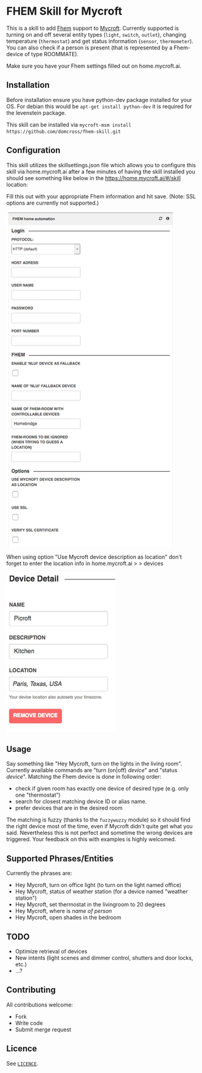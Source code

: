 # FHEM Skill for Mycroft
This is a skill to add [Fhem](https://fhem.de) support to
[Mycroft](https://mycroft.ai). Currently supported is turning on and off several entity types (`light`, `switch`, `outlet`), changing temperature (`thermostat`) and get status information (`sensor`, `thermometer`). You can also check if a person is present (that is represented by a Fhem-device of type ROOMMATE).

Make sure you have your Fhem settings filled out on home.mycroft.ai.

## Installation
Before installation ensure you have python-dev package installed for your OS.  For debian this would be `apt-get install python-dev` it is required for the levenstein package.

This skill can be installed via `mycroft-msm install https://github.com/domcross/fhem-skill.git`

## Configuration
This skill utilizes the skillsettings.json file which allows you to configure this skill via home.mycroft.ai after a few minutes of having the skill installed you should see something like below in the https://home.mycroft.ai/#/skill location:

Fill this out with your appropriate Fhem information and hit save.
(Note: SSL options are currently not supported.)

![Screenshot](skill-settings.jpg?raw=true)


When using option "Use Mycroft device description as location" don't forget to enter the location info in home.mycroft.ai > <username> > devices

![Screenshot](device-info.jpg?raw=true)


## Usage
Say something like "Hey Mycroft, turn on the lights in the living room". Currently available commands are "turn (on|off) *device*" and "status *device*".
Matching the Fhem device is done in following order:
* check if given room has exactly one device of desired type (e.g. only one "thermostat")
* search for closest matching device ID or alias name.
* prefer devices that are in the desired room

The matching is fuzzy (thanks to the `fuzzywuzzy` module) so it should find the right device most of the time, even if Mycroft didn't quite get what you said.
Nevertheless this is not perfect and sometime the wrong devices are triggered. Your feedback on this with examples is highly welcomed.

## Supported Phrases/Entities
Currently the phrases are:
* Hey Mycroft, turn on office light  (to turn on the light named office)
* Hey Mycroft, status of weather station (for a device named "weather station")
* Hey Mycroft, set thermostat in the livingroom to 20 degrees
* Hey Mycroft, where is *name of person*
* Hey Mycroft, open shades in the bedroom

## TODO
 * Optimize retrieval of devices
 * New intents (light scenes and dimmer control, shutters and door locks, etc.)
 * ...?

## Contributing
All contributions welcome:
 * Fork
 * Write code
 * Submit merge request

## Licence
See [`LICENCE`](https://apache.org/licenses/LICENSE-2.0).
